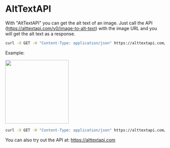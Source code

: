 # AltTextAPI

With "AltTextAPI" you can get the alt text of an image. Just call the API (https://alttextapi.com/v0/image-to-alt-text) with the image URL and you will get the alt text as a response.

```sh
curl -X GET -H "Content-Type: application/json" https://alttextapi.com/v0/image-to-alt-text?imageUrl=IMAGE_URL&contextPrompt=CONTEXT_PROMPT
```

Example:

<img src="https://firebasestorage.googleapis.com/v0/b/alt-text-api.appspot.com/o/alt-text-api-demo.png?alt=media&token=5b340e2a-d807-4da9-9ba2-25c772df3e30" width=200/>

```sh
curl -X GET -H "Content-Type: application/json" https://alttextapi.com/v0/image-to-alt-text?imageUrl=https%3A%2F%2Ffirebasestorage.googleapis.com%2Fv0%2Fb%2Falt-text-api.appspot.com%2Fo%2Falt-text-api-demo.png%3Falt%3Dmedia%26token%3D5b340e2a-d807-4da9-9ba2-25c772df3e30
```

You can also try out the API at: https://alttextapi.com
